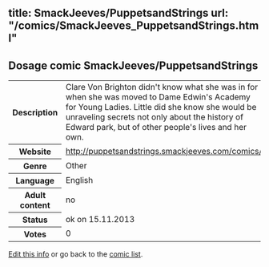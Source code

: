 title: SmackJeeves/PuppetsandStrings
url: "/comics/SmackJeeves_PuppetsandStrings.html"
---
Dosage comic SmackJeeves/PuppetsandStrings
-----------------------------------------

<p id="msg"></p>
<script type="text/javascript">
if (window.location.search === '?edit_info_mail=sent_ok') {
  var elem = document.getElementById("msg");
  elem.innerHTML = 'Edited information sucessfully sent for review, which is usually done daily. Thanks!';
  elem.className = 'ok';
}
</script>
<table class="comicinfo">
<tr>
<th>Description</th><td>Clare Von Brighton didn't know what she was in for when she was moved to Dame Edwin's Academy for Young Ladies. Little did she know she would be unraveling secrets not only about the history of Edward park, but of other people's lives and her own.</td>
</tr>
<tr>
<th>Website</th><td><a href="http://puppetsandstrings.smackjeeves.com/comics/">http://puppetsandstrings.smackjeeves.com/comics/</a></td>
</tr>
<tr>
<th>Genre</th><td>Other</td>
</tr>
<tr>
<th>Language</th><td>English</td>
</tr>
<tr>
<th>Adult content</th><td>no</td>
</tr>
<tr>
<th>Status</th><td>ok on 15.11.2013</td>
</tr>
<tr>
<th>Votes</th><td>0</td>
</tr>
</table>

[Edit this info](SmackJeeves_PuppetsandStrings_edit.html) or go back to the [comic list](../comic-index.html).
